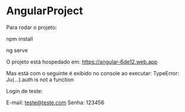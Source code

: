 # AngularProject

Para rodar o projeto:


npm install

ng serve


O projeto está hospedado em: https://angular-6de12.web.app

Mas está com o seguinte é exibido no console ao executar: TypeError: Ju(...).auth is not a function

Login de teste:

E-mail: teste@teste.com
Senha: 123456
